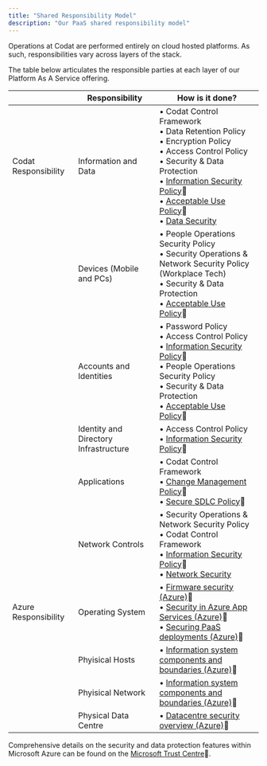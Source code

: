 ```yaml
---
title: "Shared Responsibility Model"
description: "Our PaaS shared responsibility model"
---
```


Operations at Codat are performed entirely on cloud hosted platforms. As such, responsibilities vary across layers of the stack.

The table below articulates the responsible parties at each layer of our Platform As A Service offering. 

|  &nbsp;              | Responsibility           | How is it done?              |
|----------------------|--------------------------|------------------------------|
| Codat Responsibility | Information and Data     | &#x2022; Codat Control Framework <br /> &#x2022; Data Retention Policy <br /> &#x2022; Encryption Policy <br /> &#x2022; Access Control Policy <br /> &#x2022; Security & Data Protection <br /> &#x2022; [Information Security Policy](https://trust.codat.io/)🔗 <br /> &#x2022; [Acceptable Use Policy](https://trust.codat.io/)🔗 <br /> &#x2022; [Data Security](/enterprise/tech-overview/security/data-security) |
|                      | Devices (Mobile and PCs) | &#x2022; People Operations Security Policy <br /> &#x2022; Security Operations & Network Security Policy (Workplace Tech) <br /> &#x2022; Security & Data Protection <br /> &#x2022; [Acceptable Use Policy](https://trust.codat.io/)🔗 |
|                      | Accounts and Identities  | &#x2022; Password Policy <br /> &#x2022; Access Control Policy <br /> &#x2022; [Information Security Policy](https://trust.codat.io/)🔗 <br /> &#x2022; People Operations Security Policy <br /> &#x2022; Security & Data Protection <br /> &#x2022; [Acceptable Use Policy](https://trust.codat.io/)🔗 |
|                      | Identity and Directory Infrastructure  | &#x2022; Access Control Policy <br /> &#x2022; [Information Security Policy](https://trust.codat.io/)🔗 |
|                      | Applications             | &#x2022; Codat Control Framework <br /> &#x2022; [Change Management Policy](https://trust.codat.io/)🔗 <br /> &#x2022; [Secure SDLC Policy](https://trust.codat.io/)🔗 |
|                      | Network Controls         | &#x2022; Security Operations & Network Security Policy <br /> &#x2022; Codat Control Framework <br /> &#x2022; [Information Security Policy](https://trust.codat.io/)🔗 <br /> &#x2022; [Network Security](/enterprise/tech-overview/security/network-security) |
| Azure Responsibility | Operating System         | &#x2022; [Firmware security (Azure)](https://learn.microsoft.com/en-us/azure/security/fundamentals/firmware)🔗 <br /> &#x2022; [Security in Azure App Services (Azure)](https://learn.microsoft.com/en-us/azure/app-service/overview-security)🔗 <br /> &#x2022; [Securing PaaS deployments (Azure)](https://learn.microsoft.com/en-us/azure/security/fundamentals/paas-deployments)🔗 |
|                      | Phyisical Hosts          | &#x2022; [Information system components and boundaries (Azure)](https://learn.microsoft.com/en-us/azure/security/fundamentals/infrastructure-components)🔗 |
|                      | Phyisical Network        | &#x2022; [Information system components and boundaries (Azure)](https://learn.microsoft.com/en-us/azure/security/fundamentals/infrastructure-components)🔗 |
|                      | Physical Data Centre     | &#x2022; [Datacentre security overview (Azure)](https://learn.microsoft.com/en-us/compliance/assurance/assurance-datacenter-security)🔗 |

Comprehensive details on the security and data protection features within Microsoft Azure can be found on the [Microsoft Trust Centre](https://www.microsoft.com/en-us/trustcenter/)🔗.